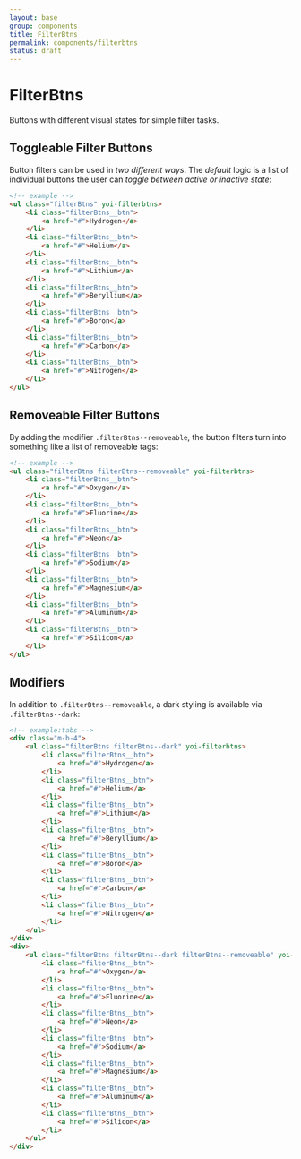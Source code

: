```yaml
---
layout: base
group: components
title: FilterBtns
permalink: components/filterbtns
status: draft
---
```


# FilterBtns

<p class="intro">Buttons with different visual states for simple filter tasks.</p>

## Toggleable Filter Buttons

Button filters can be used in *two different ways*. The *default* logic is a list of individual buttons the user can *toggle between active or inactive state*:

```html
<!-- example -->
<ul class="filterBtns" yoi-filterbtns>
    <li class="filterBtns__btn">
        <a href="#">Hydrogen</a>
    </li>
    <li class="filterBtns__btn">
        <a href="#">Helium</a>
    </li>
    <li class="filterBtns__btn">
        <a href="#">Lithium</a>
    </li>
    <li class="filterBtns__btn">
        <a href="#">Beryllium</a>
    </li>
    <li class="filterBtns__btn">
        <a href="#">Boron</a>
    </li>
    <li class="filterBtns__btn">
        <a href="#">Carbon</a>
    </li>
    <li class="filterBtns__btn">
        <a href="#">Nitrogen</a>
    </li>
</ul>
```

## Removeable Filter Buttons

By adding the modifier `.filterBtns--removeable`, the button filters turn into something like a list of removeable tags:

```html
<!-- example -->
<ul class="filterBtns filterBtns--removeable" yoi-filterbtns>
    <li class="filterBtns__btn">
        <a href="#">Oxygen</a>
    </li>
    <li class="filterBtns__btn">
        <a href="#">Fluorine</a>
    </li>
    <li class="filterBtns__btn">
        <a href="#">Neon</a>
    </li>
    <li class="filterBtns__btn">
        <a href="#">Sodium</a>
    </li>
    <li class="filterBtns__btn">
        <a href="#">Magnesium</a>
    </li>
    <li class="filterBtns__btn">
        <a href="#">Aluminum</a>
    </li>
    <li class="filterBtns__btn">
        <a href="#">Silicon</a>
    </li>
</ul>
```

## Modifiers

In addition to `.filterBtns--removeable`, a dark styling is available via `.filterBtns--dark`:

```html
<!-- example:tabs -->
<div class="m-b-4">
    <ul class="filterBtns filterBtns--dark" yoi-filterbtns>
        <li class="filterBtns__btn">
            <a href="#">Hydrogen</a>
        </li>
        <li class="filterBtns__btn">
            <a href="#">Helium</a>
        </li>
        <li class="filterBtns__btn">
            <a href="#">Lithium</a>
        </li>
        <li class="filterBtns__btn">
            <a href="#">Beryllium</a>
        </li>
        <li class="filterBtns__btn">
            <a href="#">Boron</a>
        </li>
        <li class="filterBtns__btn">
            <a href="#">Carbon</a>
        </li>
        <li class="filterBtns__btn">
            <a href="#">Nitrogen</a>
        </li>
    </ul>
</div>
<div>
    <ul class="filterBtns filterBtns--dark filterBtns--removeable" yoi-filterbtns>
        <li class="filterBtns__btn">
            <a href="#">Oxygen</a>
        </li>
        <li class="filterBtns__btn">
            <a href="#">Fluorine</a>
        </li>
        <li class="filterBtns__btn">
            <a href="#">Neon</a>
        </li>
        <li class="filterBtns__btn">
            <a href="#">Sodium</a>
        </li>
        <li class="filterBtns__btn">
            <a href="#">Magnesium</a>
        </li>
        <li class="filterBtns__btn">
            <a href="#">Aluminum</a>
        </li>
        <li class="filterBtns__btn">
            <a href="#">Silicon</a>
        </li>
    </ul>
</div>
```
